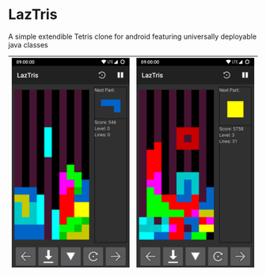 # LazTris
A simple extendible Tetris clone for android featuring universally deployable java classes

| ![](screenshot_1.png) | ![](screenshot_2.png) |
|:---:|:---:|
